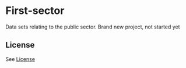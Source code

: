 # First-sector
Data sets relating to the public sector.
Brand new project, not started yet

## License
See [License](https://github.com/confirmordeny/first-sector-data-sets/blob/main/LICENSE.md)
